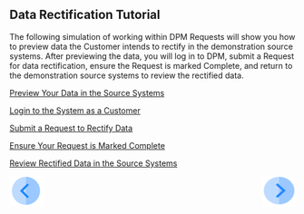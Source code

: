 ## Data Rectification Tutorial

The following simulation of working within DPM Requests will show you how to preview data the Customer intends to rectify in the demonstration source systems. After previewing the data, you will log in to DPM, submit a Request for data rectification, ensure the Request is marked Complete, and return to the demonstration source systems to review the rectified data.

[Preview Your Data in the Source Systems](03_02_Rectify_Preview_Your_Data.md)

[Login to the System as a Customer](03_03_Rectify_Login.md)

[Submit a Request to Rectify Data](03_04_Rectify_Submit_a_Request_to_Rectify.md)

[Ensure Your Request is Marked Complete](03_05_Rectify_Ensure_Marked_Complete.md)

[Review Rectified Data in the Source Systems](03_06_Rectify_Review_Your_Data.md)



[![Previous](../images/Previous.png)]( 01_Rectify_Data_Main.md)[<img align="right" width="60" height="54" src="../images/Next.png">](03_02_Rectify_Preview_Your_Data.md)
